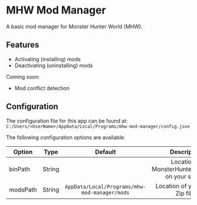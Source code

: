 # MHW Mod Manager

A basic mod manager for Monster Hunter World (MHW).

## Features

- Activating (installing) mods
- Deactivating (uninstalling) mods

Coming soon:

- Mod conflict detection

## Configuration

The configuration file for this app can be found at: `C:/Users/<UserName>/AppData/Local/Programs/mhw-mod-manager/config.json`

The following configuration options are available:

| Option   |  Type  |                    Default                    |                    Description                    |
| -------- | :----: | :-------------------------------------------: | :-----------------------------------------------: |
| binPath  | String |                                               | Location of MonsterHunterWorld.exe on your system |
| modsPath | String | `AppData/Local/Programs/mhw-mod-manager/mods` |          Location of your mods Zip files          |
